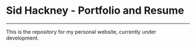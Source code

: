 # Sid Hackney - Portfolio and Resume

----

This is the repository for my personal website, currently under development.